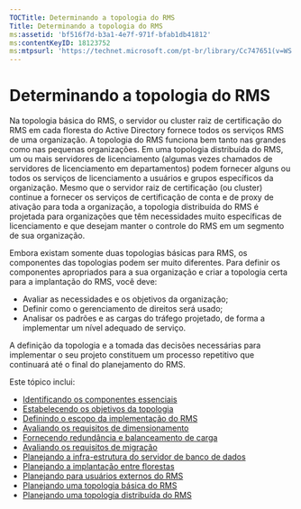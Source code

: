 ```yaml
---
TOCTitle: Determinando a topologia do RMS
Title: Determinando a topologia do RMS
ms:assetid: 'bf516f7d-b3a1-4e7f-971f-bfab1db41812'
ms:contentKeyID: 18123752
ms:mtpsurl: 'https://technet.microsoft.com/pt-br/library/Cc747651(v=WS.10)'
---
```


Determinando a topologia do RMS
===============================

Na topologia básica do RMS, o servidor ou cluster raiz de certificação do RMS em cada floresta do Active Directory fornece todos os serviços RMS de uma organização. A topologia do RMS funciona bem tanto nas grandes como nas pequenas organizações. Em uma topologia distribuída do RMS, um ou mais servidores de licenciamento (algumas vezes chamados de servidores de licenciamento em departamentos) podem fornecer alguns ou todos os serviços de licenciamento a usuários e grupos específicos da organização. Mesmo que o servidor raiz de certificação (ou cluster) continue a fornecer os serviços de certificação de conta e de proxy de ativação para toda a organização, a topologia distribuída do RMS é projetada para organizações que têm necessidades muito específicas de licenciamento e que desejam manter o controle do RMS em um segmento de sua organização.

Embora existam somente duas topologias básicas para RMS, os componentes das topologias podem ser muito diferentes. Para definir os componentes apropriados para a sua organização e criar a topologia certa para a implantação do RMS, você deve:

-   Avaliar as necessidades e os objetivos da organização;
-   Definir como o gerenciamento de direitos será usado;
-   Analisar os padrões e as cargas do tráfego projetado, de forma a implementar um nível adequado de serviço.

A definição da topologia e a tomada das decisões necessárias para implementar o seu projeto constituem um processo repetitivo que continuará até o final do planejamento do RMS.

Este tópico inclui:

-   [Identificando os componentes essenciais](https://technet.microsoft.com/c9ec225b-0e51-42f5-aff6-0aecb62e3b27)
-   [Estabelecendo os objetivos da topologia](https://technet.microsoft.com/8275a04d-3e5b-40b0-be9d-2f31b7aeca6b)
-   [Definindo o escopo da implementação do RMS](https://technet.microsoft.com/4b5fe1be-643e-47c4-bf9b-50d1e97108fb)
-   [Avaliando os requisitos de dimensionamento](https://technet.microsoft.com/89f0138c-946d-47d7-a286-041d4d9606a8)
-   [Fornecendo redundância e balanceamento de carga](https://technet.microsoft.com/162d547c-78a7-4848-b43e-58e481832af2)
-   [Avaliando os requisitos de migração](https://technet.microsoft.com/cec07f45-dc52-4004-860b-5cc33e5fc209)
-   [Planejando a infra-estrutura do servidor de banco de dados](https://technet.microsoft.com/b12354bd-3143-4d1f-b5aa-450c4550653c)
-   [Planejando a implantação entre florestas](https://technet.microsoft.com/2dfb40b7-95b1-4362-b32e-72867544b705)
-   [Planejando para usuários externos do RMS](https://technet.microsoft.com/107e1338-4dcf-4ed5-a49d-e875cc883db1)
-   [Planejando uma topologia básica do RMS](https://technet.microsoft.com/fec3201e-201f-4faf-910e-fa44132af83d)
-   [Planejando uma topologia distribuída do RMS](https://technet.microsoft.com/8773a1e0-6ac3-41f5-9866-5890cef08d04)
